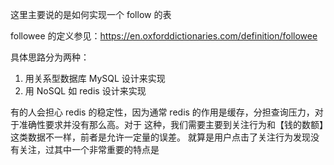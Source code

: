 
这里主要说的是如何实现一个 follow 的表

followee 的定义参见：https://en.oxforddictionaries.com/definition/followee

具体思路分为两种：

1. 用关系型数据库 MySQL 设计来实现
2. 用 NoSQL 如 redis 设计来实现

有的人会担心 redis 的稳定性，因为通常 redis 的作用是缓存，分担查询压力，对于准确性要求并没有那么高。对于
这种，我们需要主要到关注行为和【钱的数额】这类数据不一样，前者是允许一定量的误差。
就算是用户点击了关注行为发现没有关注，过其中一个非常重要的特点是